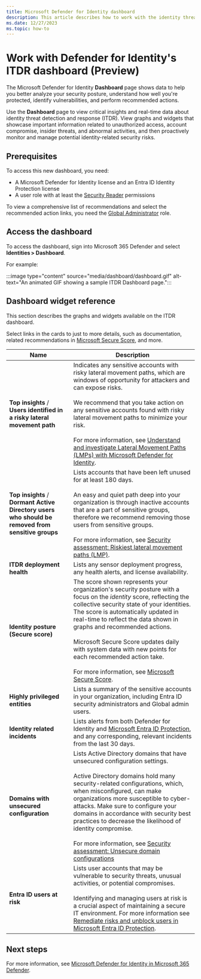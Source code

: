 ```yaml
---
title: Microsoft Defender for Identity dashboard
description: This article describes how to work with the identity threat detection and response (ITDR) dashboard in Microsoft 365 Defender.
ms.date: 12/27/2023
ms.topic: how-to
---
```


# Work with Defender for Identity's ITDR dashboard (Preview)

The Microsoft Defender for Identity **Dashboard** page shows data to help you better analyze your security posture, understand how well you're protected, identify vulnerabilities, and perform recommended actions.

Use the **Dashboard** page to view critical insights and real-time data about identity threat detection and response (ITDR). View graphs and widgets that showcase important information related to unauthorized access, account compromise, insider threats, and abnormal activities, and then proactively monitor and manage potential identity-related security risks.

## Prerequisites

To access this new dashboard, you need:

- A  Microsoft Defender for Identity license and an Entra ID Identity Protection license
- A user role with at least the [Security Reader](/azure/active-directory/roles/permissions-reference#security-reader) permissions

To view a comprehensive list of recommendations and select the recommended action links, you need the [Global Administrator](/azure/active-directory/roles/permissions-reference#global-administrator) role.

## Access the dashboard

To access the dashboard, sign into Microsoft 365 Defender and select **Identities > Dashboard**.

For example:

:::image type="content" source="media/dashboard/dashboard.gif" alt-text="An animated GIF showing a sample ITDR Dashboard page.":::

## Dashboard widget reference

This section describes the graphs and widgets available on the ITDR dashboard. 

Select links in the cards to just to more details, such as documentation, related recommendations in [Microsoft Secure Score](/microsoft-365/security/defender/microsoft-secure-score), and more.


|Name  |Description |
|---------|---------|
|**Top insights** /<br>**Users identified in a risky lateral movement path** | Indicates any sensitive accounts with risky lateral movement paths, which are windows of opportunity for attackers and can expose risks.  <br><br>We recommend that you take action on any sensitive accounts found with risky lateral movement paths to minimize your risk. <br><br>For more information, see [Understand and investigate Lateral Movement Paths (LMPs) with Microsoft Defender for Identity](understand-lateral-movement-paths.md).|
|**Top insights** /<br>**Dormant Active Directory users who should be removed from sensitive groups** | Lists accounts that have been left unused for at least 180 days. <br><br>An easy and quiet path deep into your organization is through inactive accounts that are a part of sensitive groups, therefore we recommend removing those users from sensitive groups. <br><br>For more information, see [Security assessment: Riskiest lateral movement paths (LMP)](security-assessment-riskiest-lmp.md).|
|**ITDR deployment health**     |  Lists any sensor deployment progress, any health alerts, and license availability.     |
|**Identity posture (Secure score)** | The score shown represents your organization's security posture with a focus on the *identity* score, reflecting the collective security state of your identities. The score is automatically updated in real-time to reflect the data shown in graphs and recommended actions. <br><br>Microsoft Secure Score updates daily with system data with new points for each recommended action take.<br><br> For more information, see [Microsoft Secure Score](/microsoft-365/security/defender/microsoft-secure-score). |
| **Highly privileged entities** | Lists a summary of the sensitive accounts in your organization, including Entra ID security administrators and Global admin users. |
| **Identity related incidents** | Lists alerts from both Defender for Identity and [Microsoft Entra ID Protection](/azure/active-directory/identity-protection/overview-identity-protection), and any corresponding, relevant incidents from the last 30 days. |
|**Domains with unsecured configuration**     |  Lists Active Directory domains that have unsecured configuration settings. <br><br>Active Directory domains hold many security-related configurations, which, when misconfigured, can make organizations more susceptible to cyber-attacks. Make sure to configure your domains in accordance with security best practices to decrease the likelihood of identity compromise.  <br><br>For more information, see [Security assessment: Unsecure domain configurations](security-assessment-unsecure-domain-configurations.md)       |
| **Entra ID users at risk** | Lists user accounts that may be vulnerable to security threats, unusual activities, or potential compromises. <br><br>Identifying and managing users at risk is a crucial aspect of maintaining a secure IT environment. For more information see [Remediate risks and unblock users in Microsoft Entra ID Protection](/entra/id-protection/howto-identity-protection-remediate-unblock). |

## Next steps

For more information, see [Microsoft Defender for Identity in Microsoft 365 Defender](/microsoft-365/security/defender/microsoft-365-security-center-mdi?bc=/defender-for-identity/breadcrumb/toc.json&toc=/defender-for-identity/TOC.json).